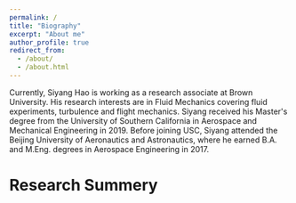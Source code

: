 ```yaml
---
permalink: /
title: "Biography"
excerpt: "About me"
author_profile: true
redirect_from: 
  - /about/
  - /about.html
---
```


Currently, Siyang Hao is working as a research associate at Brown University. His research interests are in Fluid Mechanics covering fluid experiments, turbulence and flight mechanics. 
Siyang received his Master's degree from the University of Southern California in Aerospace and Mechanical Engineering in 2019. Before joining USC, Siyang attended the Beijing University of Aeronautics and Astronautics, where he earned B.A. and M.Eng. degrees in Aerospace Engineering in 2017.

Research Summery 
======
